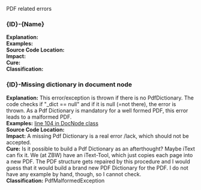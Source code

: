 PDF related errors

### {ID}-{Name}
**Explanation:**  
**Examples:**  
**Source Code Location:**  
**Impact:**  
**Cure:**  
**Classification:**  

### {ID}-Missing dictionary in document node
**Explanation:** This error/exception is thrown if there is no PdfDictionary. The code checks if "_dict == null" and if it is null (=not there), the error is thrown. As a Pdf Dictionary is mandatory for a well formed PDF, this error leads to a malformed PDF.  
**Examples:** [line 104 in DocNode class](https://github.com/carlwilson/jhove/blob/master/src/main/java/edu/harvard/hul/ois/jhove/module/pdf/DocNode.java)  
**Source Code Location:**  
**Impact:** A missing Pdf Dictionary is a real error /lack, which should not be accepted.  
**Cure:** Is it possible to build a Pdf Dictionary as an afterthought? Maybe iText can fix it. We (at ZBW) have an iText-Tool, which just copies each page into a new PDF. The PDF structure gets repaired by this procedure and I would guess that it would build a brand new PDF Dictionary for the PDF. I do not have any example by hand, though, so I cannot check.  
**Classification:** PdfMalformedException  